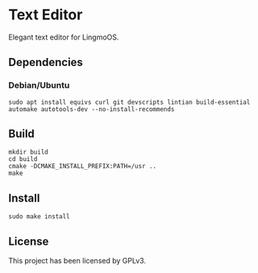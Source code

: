 # Text Editor

Elegant text editor for LingmoOS. 

## Dependencies

### Debian/Ubuntu

```
sudo apt install equivs curl git devscripts lintian build-essential automake autotools-dev --no-install-recommends
```

## Build

```shell
mkdir build
cd build
cmake -DCMAKE_INSTALL_PREFIX:PATH=/usr ..
make
```

## Install

```shell
sudo make install
```

## License

This project has been licensed by GPLv3.
